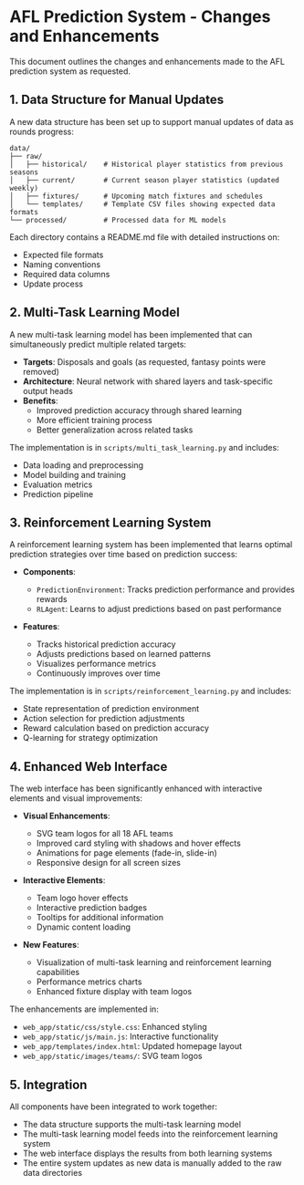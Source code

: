 # AFL Prediction System - Changes and Enhancements

This document outlines the changes and enhancements made to the AFL prediction system as requested.

## 1. Data Structure for Manual Updates

A new data structure has been set up to support manual updates of data as rounds progress:

```
data/
├── raw/
│   ├── historical/    # Historical player statistics from previous seasons
│   ├── current/       # Current season player statistics (updated weekly)
│   ├── fixtures/      # Upcoming match fixtures and schedules
│   └── templates/     # Template CSV files showing expected data formats
└── processed/         # Processed data for ML models
```

Each directory contains a README.md file with detailed instructions on:
- Expected file formats
- Naming conventions
- Required data columns
- Update process

## 2. Multi-Task Learning Model

A new multi-task learning model has been implemented that can simultaneously predict multiple related targets:

- **Targets**: Disposals and goals (as requested, fantasy points were removed)
- **Architecture**: Neural network with shared layers and task-specific output heads
- **Benefits**: 
  - Improved prediction accuracy through shared learning
  - More efficient training process
  - Better generalization across related tasks

The implementation is in `scripts/multi_task_learning.py` and includes:
- Data loading and preprocessing
- Model building and training
- Evaluation metrics
- Prediction pipeline

## 3. Reinforcement Learning System

A reinforcement learning system has been implemented that learns optimal prediction strategies over time based on prediction success:

- **Components**:
  - `PredictionEnvironment`: Tracks prediction performance and provides rewards
  - `RLAgent`: Learns to adjust predictions based on past performance
  
- **Features**:
  - Tracks historical prediction accuracy
  - Adjusts predictions based on learned patterns
  - Visualizes performance metrics
  - Continuously improves over time

The implementation is in `scripts/reinforcement_learning.py` and includes:
- State representation of prediction environment
- Action selection for prediction adjustments
- Reward calculation based on prediction accuracy
- Q-learning for strategy optimization

## 4. Enhanced Web Interface

The web interface has been significantly enhanced with interactive elements and visual improvements:

- **Visual Enhancements**:
  - SVG team logos for all 18 AFL teams
  - Improved card styling with shadows and hover effects
  - Animations for page elements (fade-in, slide-in)
  - Responsive design for all screen sizes

- **Interactive Elements**:
  - Team logo hover effects
  - Interactive prediction badges
  - Tooltips for additional information
  - Dynamic content loading

- **New Features**:
  - Visualization of multi-task learning and reinforcement learning capabilities
  - Performance metrics charts
  - Enhanced fixture display with team logos

The enhancements are implemented in:
- `web_app/static/css/style.css`: Enhanced styling
- `web_app/static/js/main.js`: Interactive functionality
- `web_app/templates/index.html`: Updated homepage layout
- `web_app/static/images/teams/`: SVG team logos

## 5. Integration

All components have been integrated to work together:
- The data structure supports the multi-task learning model
- The multi-task learning model feeds into the reinforcement learning system
- The web interface displays the results from both learning systems
- The entire system updates as new data is manually added to the raw data directories
